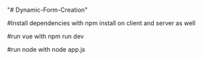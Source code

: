 "# Dynamic-Form-Creation" 

#Install dependencies with npm install
on client and server as well

#run vue with npm run dev

#run node with node app.js
